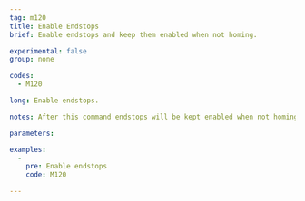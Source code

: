 ```yaml
---
tag: m120
title: Enable Endstops
brief: Enable endstops and keep them enabled when not homing.

experimental: false
group: none

codes:
  - M120

long: Enable endstops.

notes: After this command endstops will be kept enabled when not homing. This may have side-effects if using `ABORT_ON_ENDSTOP_HIT_FEATURE_ENABLED`.

parameters:

examples:
  -
    pre: Enable endstops
    code: M120

---
```


